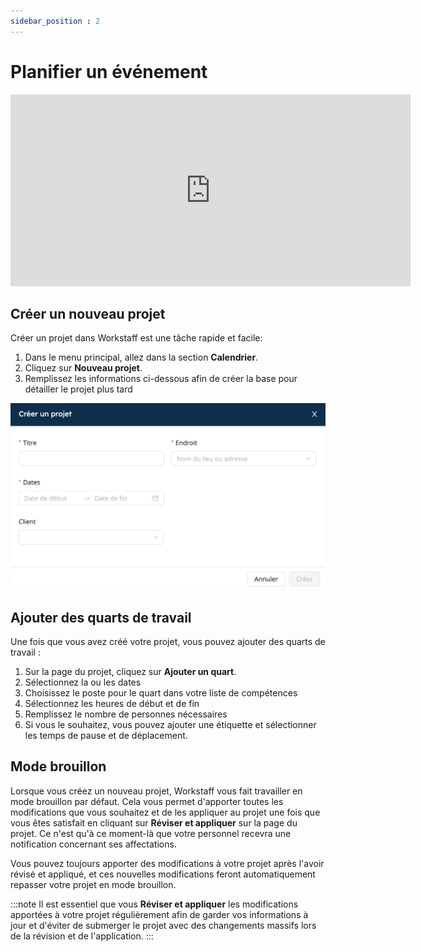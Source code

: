 ```yaml
---
sidebar_position : 2
---
```


# Planifier un événement

<iframe width="640" height="307" src="https://www.loom.com/embed/4449efc8035b4e6b977bbe421ba41cc9" frameborder="0" webkitallowfullscreen mozallowfullscreen allowfullscreen></iframe>

## Créer un nouveau projet

Créer un projet dans Workstaff est une tâche rapide et facile:
1. Dans le menu principal, allez dans la section **Calendrier**.
2. Cliquez sur **Nouveau projet**.
3. Remplissez les informations ci-dessous afin de créer la base pour détailler le projet plus tard

![creer-projet.png](Images/creer-projet.png)

## Ajouter des quarts de travail
Une fois que vous avez créé votre projet, vous pouvez ajouter des quarts de travail :
1. Sur la page du projet, cliquez sur **Ajouter un quart**.
2. Sélectionnez la ou les dates
3. Choisissez le poste pour le quart dans votre liste de compétences
4. Sélectionnez les heures de début et de fin
5. Remplissez le nombre de personnes nécessaires
6. Si vous le souhaitez, vous pouvez ajouter une étiquette et sélectionner les temps de pause et de déplacement.



## Mode brouillon

Lorsque vous créez un nouveau projet, Workstaff vous fait travailler en mode brouillon par défaut. Cela vous permet d'apporter toutes les modifications que vous souhaitez et de les appliquer au projet une fois que vous êtes satisfait en cliquant sur **Réviser et appliquer** sur la page du projet. Ce n'est qu'à ce moment-là que votre personnel recevra une notification concernant ses affectations.

Vous pouvez toujours apporter des modifications à votre projet après l'avoir révisé et appliqué, et ces nouvelles modifications feront automatiquement repasser votre projet en mode brouillon.

:::note
Il est essentiel que vous **Réviser et appliquer** les modifications apportées à votre projet régulièrement afin de garder vos informations à jour et d'éviter de submerger le projet avec des changements massifs lors de la révision et de l'application.
:::